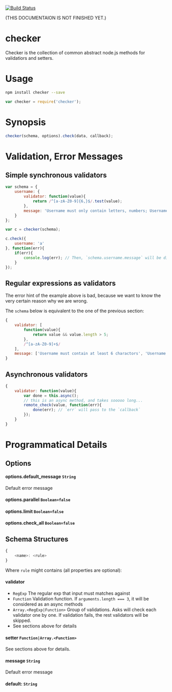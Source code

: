 [![Build Status](https://travis-ci.org/kaelzhang/node-checker.png?branch=master)](https://travis-ci.org/kaelzhang/node-checker)

(THIS DOCUMENTAION IS NOT FINISHED YET.)

# checker

Checker is the collection of common abstract node.js methods for validatiors and setters.
	
# Usage
```sh
npm install checker --save
```

```js
var checker = require('checker');
```

# Synopsis

```js
checker(schema, options).check(data, callback);
```

# Validation, Error Messages

## Simple synchronous validators

```js
var schema = {
	username: {
		validator: function(value){
			return /^[a-zA-Z0-9]{6,}$/.test(value);
		},
		message: 'Username must only contain letters, numbers; Username must contain at least 6 charactors'
	}
};

var c = checker(schema);

c.check({
	username: 'a'
}, function(err){
	if(err){
		console.log(err); // Then, `schema.username.message` will be displayed.
	}
});
```

## Regular expressions as validators

The error hint of the example above is bad, because we want to know the very certain reason why we are wrong.

The `schema` below is equivalent to the one of the previous section:

```js
{
	validator: [
		function(value){
			return value && value.length > 5;
		}, 
		/^[a-zA-Z0-9]+$/
	],
	message: ['Username must contain at least 6 charactors', 'Username must only contain letters and numbers'];
}
```

## Asynchronous validators

```js
{
	validator: function(value){
		var done = this.async();
		// this is an async method, and takes sooooo long...
		remote_check(value, function(err){
			done(err); // `err` will pass to the `callback`
		});
	}
}
```


# Programmatical Details

## Options

#### options.default_message `String`

Default error message

#### options.parallel `Boolean=false`

#### options.limit `Boolean=false`

#### options.check_all `Boolean=false`



## Schema Structures 

```js
{
	<name>: <rule>
}
```


Where `rule` might contains (all properties are optional):

#### validator 

- `RegExp` The regular exp that input must matches against
- `Function` Validation function. If `arguments.length === 3`, it will be considered as an async methods
- `Array.<RegExp|Function>` Group of validations. Asks will check each validator one by one. If validation fails, the rest validators will be skipped.
- See sections above for details
	
#### setter `Function|Array.<Function>`

See sections above for details.

#### message `String`

Default error message

#### default: `String`
